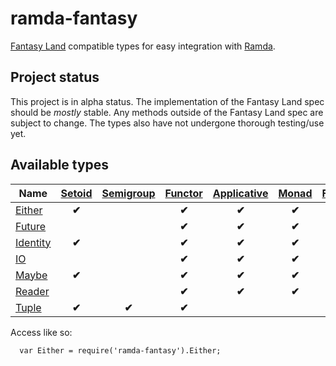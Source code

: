 ramda-fantasy
=============

[Fantasy Land][1] compatible types for easy integration with [Ramda][2].

## Project status
This project is in alpha status. The implementation of the Fantasy Land spec should be *mostly*
stable. Any methods outside of the Fantasy Land spec are subject to change. The types also have
not undergone thorough testing/use yet.

## Available types

| Name            | [Setoid][3]  | [Semigroup][4] | [Functor][5] | [Applicative][6] | [Monad][7] | [Foldable][8] | [ChainRec][16] |
| --------------- | :----------: | :------------: | :----------: | :--------------: | :--------: | :-----------: | :------------: |
| [Either][9]     |    **✔︎**     |                |     **✔︎**    |      **✔︎**       |   **✔︎**    |               |     **✔︎**      |
| [Future][10]    |              |                |     **✔︎**    |      **✔︎**       |   **✔︎**    |               |     **✔︎**      |
| [Identity][11]  |    **✔︎**     |                |     **✔︎**    |      **✔︎**       |   **✔︎**    |               |     **✔︎**      |
| [IO][12]        |              |                |     **✔︎**    |      **✔︎**       |   **✔︎**    |               |     **✔︎**      |
| [Maybe][13]     |    **✔︎**     |                |     **✔︎**    |      **✔︎**       |   **✔︎**    |     **✔︎**     |     **✔︎**      |
| [Reader][14]    |              |                |     **✔︎**    |      **✔︎**       |   **✔︎**    |               |     **✔︎**      |
| [Tuple][15]     |    **✔︎**     |     **✔︎**      |     **✔︎**    |                  |            |               |                |


Access like so:
```
  var Either = require('ramda-fantasy').Either;
```

[1]: https://github.com/fantasyland/fantasy-land
[2]: https://github.com/ramda/ramda
[3]: https://github.com/fantasyland/fantasy-land#setoid
[4]: https://github.com/fantasyland/fantasy-land#semigroup
[5]: https://github.com/fantasyland/fantasy-land#functor
[6]: https://github.com/fantasyland/fantasy-land#applicative
[7]: https://github.com/fantasyland/fantasy-land#monad
[8]: https://github.com/fantasyland/fantasy-land#foldable
[9]: docs/Either.md
[10]: docs/Future.md
[11]: docs/Identity.md
[12]: docs/IO.md
[13]: docs/Maybe.md
[14]: docs/Reader.md
[15]: docs/Tuple.md
[16]: https://github.com/fantasyland/fantasy-land#chainrec
